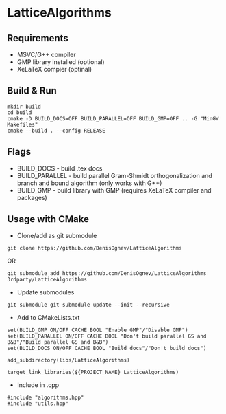 # LatticeAlgorithms
 
## Requirements
* MSVC/G++ compiler
* GMP library installed (optional)
* XeLaTeX compier (optinal)
## Build & Run
```
mkdir build
cd build
cmake -D BUILD_DOCS=OFF BUILD_PARALLEL=OFF BUILD_GMP=OFF .. -G "MinGW Makefiles"
cmake --build . --config RELEASE
```
## Flags
* BUILD_DOCS - build .tex docs
* BUILD_PARALLEL - build parallel Gram-Shmidt orthogonalization and branch and bound algorithm (only works with G++)
* BUILD_GMP - build library with GMP (requires XeLaTeX compiler and packages)
## Usage with CMake
* Clone/add as git submodule
```
git clone https://github.com/DenisOgnev/LatticeAlgorithms
```
OR
```
git submodule add https://github.com/DenisOgnev/LatticeAlgorithms 3rdparty/LatticeAlgorithms
```
* Update submodules
```
git submodule git submodule update --init --recursive
```
* Add to CMakeLists.txt
```
set(BUILD_GMP ON/OFF CACHE BOOL "Enable GMP"/"Disable GMP")
set(BUILD_PARALLEL ON/OFF CACHE BOOL "Don't build parallel GS and B&B"/"Build parallel GS and B&B")
set(BUILD_DOCS ON/OFF CACHE BOOL "Build docs"/"Don't build docs")

add_subdirectory(libs/LatticeAlgorithms)

target_link_libraries(${PROJECT_NAME} LatticeAlgorithms)
```
* Include in .cpp
```
#include "algorithms.hpp"
#include "utils.hpp"
```
